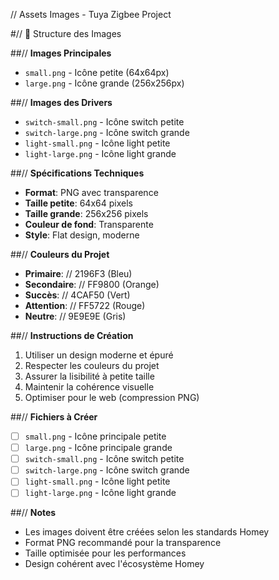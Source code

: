 // Assets Images - Tuya Zigbee Project

#// 📁 Structure des Images

##// **Images Principales**
- `small.png` - Icône petite (64x64px)
- `large.png` - Icône grande (256x256px)

##// **Images des Drivers**
- `switch-small.png` - Icône switch petite
- `switch-large.png` - Icône switch grande
- `light-small.png` - Icône light petite
- `light-large.png` - Icône light grande

##// **Spécifications Techniques**
- **Format**: PNG avec transparence
- **Taille petite**: 64x64 pixels
- **Taille grande**: 256x256 pixels
- **Couleur de fond**: Transparente
- **Style**: Flat design, moderne

##// **Couleurs du Projet**
- **Primaire**: // 2196F3 (Bleu)
- **Secondaire**: // FF9800 (Orange)
- **Succès**: // 4CAF50 (Vert)
- **Attention**: // FF5722 (Rouge)
- **Neutre**: // 9E9E9E (Gris)

##// **Instructions de Création**
1. Utiliser un design moderne et épuré
2. Respecter les couleurs du projet
3. Assurer la lisibilité à petite taille
4. Maintenir la cohérence visuelle
5. Optimiser pour le web (compression PNG)

##// **Fichiers à Créer**
- [ ] `small.png` - Icône principale petite
- [ ] `large.png` - Icône principale grande
- [ ] `switch-small.png` - Icône switch petite
- [ ] `switch-large.png` - Icône switch grande
- [ ] `light-small.png` - Icône light petite
- [ ] `light-large.png` - Icône light grande

##// **Notes**
- Les images doivent être créées selon les standards Homey
- Format PNG recommandé pour la transparence
- Taille optimisée pour les performances
- Design cohérent avec l'écosystème Homey